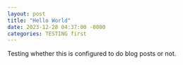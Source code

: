 ```yaml
---
layout: post
title: "Hello World"
date: 2023-12-28 04:37:00 -0000
categories: TESTING first
---
```

Testing whether this is configured to do blog posts or not.